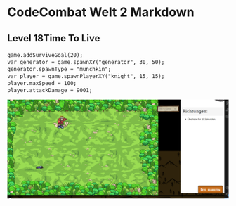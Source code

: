 # CodeCombat Welt 2 Markdown 
## Level 18Time To Live
```
game.addSurviveGoal(20);
var generator = game.spawnXY("generator", 30, 50);
generator.spawnType = "munchkin";
var player = game.spawnPlayerXY("knight", 15, 15);
player.maxSpeed = 100;
player.attackDamage = 9001;
```
![Alt text](image-68.png)